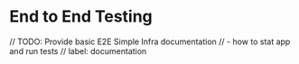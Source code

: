 # End to End Testing

// TODO: Provide basic E2E Simple Infra documentation
// - how to stat app and run tests
// label: documentation

